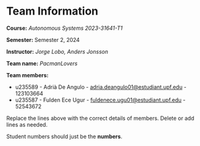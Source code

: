 # Team Information

**Course:** _Autonomous Systems 2023-31641-T1_

**Semester:** Semester 2, 2024

**Instructor:** _Jorge Lobo, Anders Jonsson_

**Team name:** _PacmanLovers_

**Team members:**

* u235589 - Adrià De Angulo - adria.deangulo01@estudiant.upf.edu - 123103664
* u235587 - Fulden Ece Ugur - fuldenece.ugu01@estudiant.upf.edu - 52543672

Replace the lines above with the correct details of members. Delete or add lines as needed.

Student numbers should just be the **numbers**.